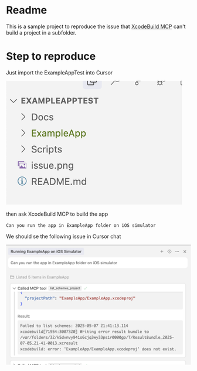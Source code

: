 # Readme

This is a sample project to reproduce the issue that [XcodeBuild MCP](https://github.com/cameroncooke/XcodeBuildMCP) can't build a project in a subfolder.

# Step to reproduce

Just import the ExampleAppTest into Cursor

![folder](./folder.png)

then ask XcodeBuild MCP to build the app

```
Can you run the app in ExampleApp folder on iOS simulator
```

We should se the following issue in Cursor chat

![issue](./issue.png)